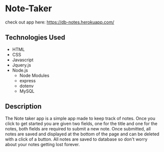 # Note-Taker
check out app here: https://db-notes.herokuapp.com/

## Technologies Used
- HTML
- CSS
- Javascript
- Jquery.js
- Node.js
  - Node Modules
  - express
  - dotenv
  - MySQL


## Description
The Note taker app is a simple app made to keep track of notes. Once you click to get started you are given two fields, one for the title and one for the notes, both fields are required to submit a new note. Once submitted, all notes are saved and displayed at the bottom of the page and can be deleted with a click of a button. All notes are saved to database so don't worry about your notes getting lost forever.
